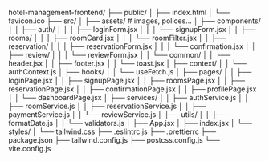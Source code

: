 hotel-management-frontend/
├── public/
│   ├── index.html
│   └── favicon.ico
├── src/
│   ├── assets/                  # images, polices…
│   ├── components/
│   │   ├── auth/
│   │   │   ├── loginForm.jsx
│   │   │   └── signupForm.jsx
│   │   ├── rooms/
│   │   │   ├── roomCard.jsx
│   │   │   └── roomFilter.jsx
│   │   ├── reservation/
│   │   │   ├── reservationForm.jsx
│   │   │   └── confirmation.jsx
│   │   ├── review/
│   │   │   └── reviewForm.jsx
│   │   └── common/
│   │       ├── header.jsx
│   │       ├── footer.jsx
│   │       └── toast.jsx
│   ├── context/
│   │   └── authContext.js
│   ├── hooks/
│   │   └── useFetch.js
│   ├── pages/
│   │   ├── loginPage.jsx
│   │   ├── signupPage.jsx
│   │   ├── roomsPage.jsx
│   │   ├── reservationPage.jsx
│   │   ├── confirmationPage.jsx
│   │   ├── profilePage.jsx
│   │   └── dashboardPage.jsx
│   ├── services/
│   │   ├── authService.js
│   │   ├── roomService.js
│   │   ├── reservationService.js
│   │   ├── paymentService.js
│   │   └── reviewService.js
│   ├── utils/
│   │   ├── formatDate.js
│   │   └── validators.js
│   ├── App.jsx
│   ├── index.jsx
│   └── styles/
│       └── tailwind.css
├── .eslintrc.js
├── .prettierrc
├── package.json
├── tailwind.config.js
├── postcss.config.js
└── vite.config.js
